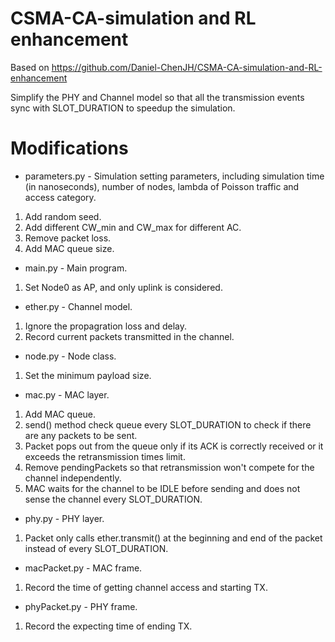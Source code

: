 # CSMA-CA-simulation and RL enhancement
Based on https://github.com/Daniel-ChenJH/CSMA-CA-simulation-and-RL-enhancement

Simplify the PHY and Channel model so that all the transmission events sync with SLOT_DURATION to speedup the simulation.

# Modifications
- parameters.py - Simulation setting parameters, including simulation time (in nanoseconds), number of nodes, lambda of Poisson traffic and access category.
1. Add random seed.
2. Add different CW_min and CW_max for different AC.
3. Remove packet loss.
4. Add MAC queue size.

- main.py - Main program.
1. Set Node0 as AP, and only uplink is considered.

- ether.py - Channel model.
1. Ignore the propagration loss and delay.
2. Record current packets transmitted in the channel.

- node.py - Node class.
1. Set the minimum payload size.

- mac.py - MAC layer.
1. Add MAC queue.
2. send() method check queue every SLOT_DURATION to check if there are any packets to be sent.
3. Packet pops out from the queue only if its ACK is correctly received or it exceeds the retransmission times limit.
4. Remove pendingPackets so that retransmission won't compete for the channel independently.
5. MAC waits for the channel to be IDLE before sending and does not sense the channel every SLOT_DURATION.

- phy.py - PHY layer.
1. Packet only calls ether.transmit() at the beginning and end of the packet instead of every SLOT_DURATION. 

- macPacket.py - MAC frame.
1. Record the time of getting channel access and starting TX.

- phyPacket.py - PHY frame.
1. Record the expecting time of ending TX.
